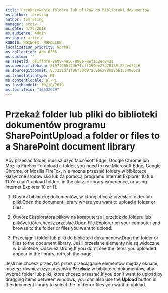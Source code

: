 ```yaml
---
title: Przekazywanie folderu lub plików do biblioteki dokumentów
ms.author: toresing
author: tomresing
manager: scotv
ms.date: 4/26/2018
ms.audience: Admin
ms.topic: article
ROBOTS: NOINDEX, NOFOLLOW
localization_priority: Normal
ms.collection: Adm_O365
ms.custom: ''
ms.assetid: df1ffdf0-8e08-4a56-880e-8ef162ec8431
ms.openlocfilehash: 8f97f905f2db71cff299ee27d78138f254ed32f6
ms.sourcegitcommit: 037331d71f06750d972c0b6278b23bb15c4806ca
ms.translationtype: MT
ms.contentlocale: pl-PL
ms.lasthandoff: 10/18/2019
ms.locfileid: "36532629"
---
```

# <a name="upload-a-folder-or-files-to-a-sharepoint-document-library"></a><span data-ttu-id="11e5e-102">Przekaż folder lub pliki do biblioteki dokumentów programu SharePoint</span><span class="sxs-lookup"><span data-stu-id="11e5e-102">Upload a folder or files to a SharePoint document library</span></span>

<span data-ttu-id="11e5e-103">Aby przesłać folder, musisz użyć Microsoft Edge, Google Chrome lub Mozilla FireFox.</span><span class="sxs-lookup"><span data-stu-id="11e5e-103">To upload a folder, you need to use Microsoft Edge, Google Chrome, or Mozilla FireFox.</span></span> <span data-ttu-id="11e5e-104">Nie można przesłać foldery w bibliotece klasyczne środowisko lub za pomocą programu Internet Explorer 10 lub 11.</span><span class="sxs-lookup"><span data-stu-id="11e5e-104">You can't upload folders in the classic library experience, or using Internet Explorer 10 or 11.</span></span>
  
1. <span data-ttu-id="11e5e-105">Otwórz bibliotekę dokumentów, w której chcesz przesłać folder lub pliki.</span><span class="sxs-lookup"><span data-stu-id="11e5e-105">Open the document library where you want to upload a folder or files.</span></span>
    
2. <span data-ttu-id="11e5e-106">Otwórz Eksploratora plików na komputerze i przejdź do folderu lub plików, które chcesz przesłać.</span><span class="sxs-lookup"><span data-stu-id="11e5e-106">Open File Explorer on your computer and browse to the folder or files you want to upload.</span></span>
    
3. <span data-ttu-id="11e5e-107">Przeciągnij folder lub pliki do biblioteki dokumentów.</span><span class="sxs-lookup"><span data-stu-id="11e5e-107">Drag the folder or files to the document library.</span></span> <span data-ttu-id="11e5e-108">Jeśli przesłane elementy nie są widoczne w bibliotece, Odśwież stronę.</span><span class="sxs-lookup"><span data-stu-id="11e5e-108">If you don't see the items you uploaded appear in the library, refresh the page.</span></span> 
    
<span data-ttu-id="11e5e-109">Jeśli nie chcesz przesyłać przez przeciąganie elementów między oknami, możesz również użyć przycisku **Przekaż** w bibliotece dokumentów, aby wybrać folder lub pliki, które chcesz przesłać.</span><span class="sxs-lookup"><span data-stu-id="11e5e-109">If you don't want to upload by dragging items between windows, you can also use the **Upload** button in the document library to select the folder or files you want to upload.</span></span> 
  

